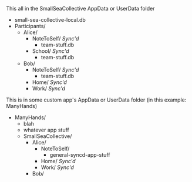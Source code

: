 
This all in the SmallSeaCollective AppData or UserData folder

- small-sea-collective-local.db
- Participants/
  - Alice/
    - NoteToSelf/ *Sync'd*
      - team-stuff.db
    - School/ *Sync'd*
      - team-stuff.db
  - Bob/
    - NoteToSelf/ *Sync'd*
      - team-stuff.db
    - Home/ *Sync'd*
    - Work/ *Sync'd*

This is in some custom app's AppData or UserData folder (in this example: ManyHands)

- ManyHands/
  - blah
  - whatever app stuff
  - SmallSeaCollective/
    - Alice/
      - NoteToSelf/
        - general-syncd-app-stuff
      - Home/ *Sync'd*
      - Work/ *Sync'd*
    - Bob/

